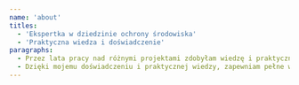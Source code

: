 ```yaml
---
name: 'about'
titles:
  - 'Ekspertka w dziedzinie ochrony środowiska'
  - 'Praktyczna wiedza i doświadczenie'
paragraphs:
  - Przez lata pracy nad różnymi projektami zdobyłam wiedzę i praktyczne doświadczenie w interpretowaniu i wdrażaniu złożonych przepisów dotyczących ochrony środowiska dla przedsiębiorców.
  - Dzięki mojemu doświadczeniu i praktycznej wiedzy, zapewniam pełne wsparcie na każdym etapie, pomagając w zrozumieniu i wdrożeniu złożonych przepisów dotyczących ochrony środowiska.
---
```

